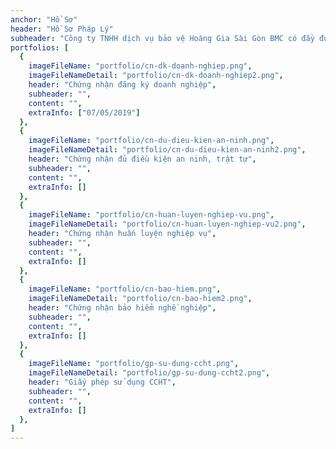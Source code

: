 ```yaml
---
anchor: "Hồ Sơ"
header: "Hồ Sơ Pháp Lý"
subheader: "Công ty TNHH dịch vụ bảo vệ Hoàng Gia Sài Gòn BMC có đầy đủ giấy tờ pháp lý."
portfolios: [
  {
    imageFileName: "portfolio/cn-dk-doanh-nghiep.png",
    imageFileNameDetail: "portfolio/cn-dk-doanh-nghiep2.png",
    header: "Chứng nhận đăng ký doanh nghiệp",
    subheader: "",
    content: "",
    extraInfo: ["07/05/2019"]
  },
  {
    imageFileName: "portfolio/cn-du-dieu-kien-an-ninh.png",
    imageFileNameDetail: "portfolio/cn-du-dieu-kien-an-ninh2.png",
    header: "Chứng nhận đủ điều kiện an ninh, trật tự",
    subheader: "",
    content: "",
    extraInfo: []
  },
  {
    imageFileName: "portfolio/cn-huan-luyen-nghiep-vu.png",
    imageFileNameDetail: "portfolio/cn-huan-luyen-nghiep-vu2.png",
    header: "Chứng nhận huấn luyện nghiệp vụ",
    subheader: "",
    content: "",
    extraInfo: []
  },
  {
    imageFileName: "portfolio/cn-bao-hiem.png",
    imageFileNameDetail: "portfolio/cn-bao-hiem2.png",
    header: "Chứng nhận bảo hiểm nghề nghiệp",
    subheader: "",
    content: "",
    extraInfo: []
  },
  {
    imageFileName: "portfolio/gp-su-dung-ccht.png",
    imageFileNameDetail: "portfolio/gp-su-dung-ccht2.png",
    header: "Giấy phép sử dụng CCHT",
    subheader: "",
    content: "",
    extraInfo: []
  },
]
---
```

